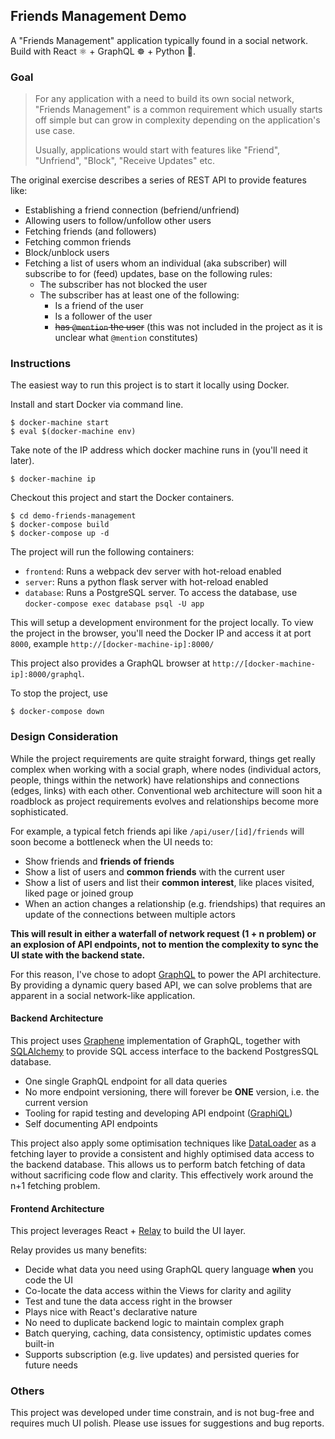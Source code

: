 ## Friends Management Demo

A "Friends Management" application typically found in a social network. Build with React ⚛ + GraphQL ☸ + Python 🐍.

### Goal

> For any application with a need to build its own social network, "Friends Management" is a common requirement which usually starts off simple but can grow in complexity depending on the application's use case.
>
> Usually, applications would start with features like "Friend", "Unfriend", "Block", "Receive Updates" etc.

The original exercise describes a series of REST API to provide features like:
 - Establishing a friend connection (befriend/unfriend)
 - Allowing users to follow/unfollow other users
 - Fetching friends (and followers)
 - Fetching common friends
 - Block/unblock users
 - Fetching a list of users whom an individual (aka subscriber) will subscribe to for (feed) updates, base on the following rules:
   - The subscriber has not blocked the user
   - The subscriber has at least one of the following:
     - Is a friend of the user
     - Is a follower of the user
     - ~~has `@mention` the user~~ (this was not included in the project as it is unclear what `@mention` constitutes)

### Instructions

The easiest way to run this project is to start it locally using Docker.

Install and start Docker via command line.

```
$ docker-machine start
$ eval $(docker-machine env)
```

Take note of the IP address which docker machine runs in (you'll need it later).

```
$ docker-machine ip
```

Checkout this project and start the Docker containers.

```
$ cd demo-friends-management
$ docker-compose build
$ docker-compose up -d
```

The project will run the following containers:

 - `frontend`: Runs a webpack dev server with hot-reload enabled
 - `server`: Runs a python flask server with hot-reload enabled
 - `database`: Runs a PostgreSQL server. To access the database, use `docker-compose exec database psql -U app`

This will setup a development environment for the project locally. To view the project in the browser, you'll need the Docker IP and access it at port `8000`, example `http://[docker-machine-ip]:8000/`

This project also provides a GraphQL browser at `http://[docker-machine-ip]:8000/graphql`.

To stop the project, use

```
$ docker-compose down
```

### Design Consideration

While the project requirements are quite straight forward, things get really complex when working with a social graph, where nodes (individual actors, people, things within the network) have relationships and connections (edges, links) with each other. Conventional web architecture will soon hit a roadblock as project requirements evolves and relationships become more sophisticated.

For example, a typical fetch friends api like `/api/user/[id]/friends` will soon become a bottleneck when the UI needs to:
- Show friends and **friends of friends**
- Show a list of users and **common friends** with the current user
- Show a list of users and list their **common interest**, like places visited, liked page or joined group
- When an action changes a relationship (e.g. friendships) that requires an update of the connections between multiple actors

**This will result in either a waterfall of network request (1 + n problem) or an explosion of API endpoints, not to mention the complexity to sync the UI state with the backend state.**

For this reason, I've chose to adopt [GraphQL](http://graphql.org) to power the API architecture. By providing a dynamic query based API, we can solve problems that are apparent in a social network-like application.

#### Backend Architecture

This project uses [Graphene](http://graphene-python.org) implementation of GraphQL, together with [SQLAlchemy](https://www.sqlalchemy.org) to provide SQL access interface to the backend PostgresSQL database.

- One single GraphQL endpoint for all data queries
- No more endpoint versioning, there will forever be **ONE** version, i.e. the current version
- Tooling for rapid testing and developing API endpoint ([GraphiQL](https://github.com/graphql/graphiql))
- Self documenting API endpoints

This project also apply some optimisation techniques like [DataLoader](http://docs.graphene-python.org/en/latest/execution/dataloader/) as a fetching layer to provide a consistent and highly optimised data access to the backend database. This allows us to perform batch fetching of data without sacrificing code flow and clarity. This effectively work around the n+1 fetching problem.

#### Frontend Architecture

This project leverages React + [Relay](https://facebook.github.io/relay/docs/relay-modern.html) to build the UI layer.

Relay provides us many benefits:

- Decide what data you need using GraphQL query language **when** you code the UI
- Co-locate the data access within the Views for clarity and agility
- Test and tune the data access right in the browser
- Plays nice with React's declarative nature
- No need to duplicate backend logic to maintain complex graph
- Batch querying, caching, data consistency, optimistic updates comes built-in
- Supports subscription (e.g. live updates) and persisted queries for future needs

### Others

This project was developed under time constrain, and is not bug-free and requires much UI polish. Please use issues for suggestions and bug reports.
